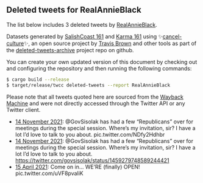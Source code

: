 ## Deleted tweets for RealAnnieBlack

The list below includes 3 deleted tweets by
[RealAnnieBlack](https://twitter.com/RealAnnieBlack).



Datasets generated by [SalishCoast 161](https://twitter.com/SalishCoastA) and [Karma 161](https://twitter.com/KarmaOneSixOne)
using ✨[cancel-culture](https://github.com/travisbrown/cancel-culture)✨, an open source project by [Travis Brown](https://twitter.com/travisbrown) 
and other tools as part of the [deleted-tweets-archive](https://github.com/salcoast/deleted-tweets-archive/) project repo on github.

You can create your own updated version of this document by checking out and configuring the
repository and then running the following commands:

```bash
$ cargo build --release
$ target/release/twcc deleted-tweets --report RealAnnieBlack
```

Please note that all tweets quoted here are sourced from the
[Wayback Machine](https://web.archive.org) and were not directly accessed through the Twitter API or
any Twitter client.

* [14 November 2021](https://web.archive.org/web/20211114195802/https://twitter.com/RealAnnieBlack/status/1459973889149136897): @GovSisolak  has had a few “Republicans” over for meetings during the special session. Where’s my invitation, sir? I have a lot I’d love to talk to you about. pic.twitter.com/NDfy2Hdhbr
* [14 November 2021](https://web.archive.org/web/20211114192536/https://twitter.com/RealAnnieBlack/status/1459965716539396097): @GovSisolak  has had a few “Republicans” over for meetings during the special session. Where’s my invitation, sir? I have a lot I’d love to talk to you about. https://twitter.com/govsisolak/status/1459279748589244421
* [15 April 2021](https://web.archive.org/web/20210415155028/https://twitter.com/RealAnnieBlack/status/1382722886524227587): Come on in... WE’RE (finally) OPEN! pic.twitter.com/uVF8pvaliK
